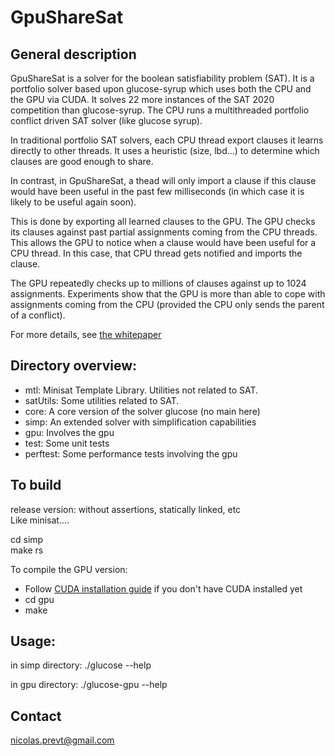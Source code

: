# GpuShareSat

## General description

GpuShareSat is a solver for the boolean satisfiability problem (SAT).
It is a portfolio solver based upon glucose-syrup which uses both the CPU and the GPU via CUDA. It solves 22 more instances of the SAT 2020 competition than glucose-syrup. The CPU runs a multithreaded portfolio conflict driven SAT solver (like glucose syrup).

In traditional portfolio SAT solvers, each CPU thread export clauses it learns directly to other threads. It uses a heuristic (size, lbd...) to determine which clauses are good enough to share. 

In contrast, in GpuShareSat, a thead will only import a clause if this clause would have been useful in the past few milliseconds (in which case it is likely to be useful again soon).

This is done by exporting all learned clauses to the GPU. The GPU checks its clauses against past partial assignments coming from the CPU threads. This allows the GPU to notice when a clause would have been useful for a CPU thread. In this case, that CPU thread gets notified and imports the clause. 

The GPU repeatedly checks up to millions of clauses against up to 1024 assignments. Experiments show that the GPU is more than able to cope with assignments coming from the CPU (provided the CPU only sends the parent of a conflict).

For more details, see [the whitepaper](./paper.pdf)

## Directory overview:

- mtl:            Minisat Template Library. Utilities not related to SAT.
- satUtils:       Some utilities related to SAT.
- core:           A core version of the solver glucose (no main here)
- simp:           An extended solver with simplification capabilities
- gpu:            Involves the gpu
- test:           Some unit tests
- perftest:       Some performance tests involving the gpu

## To build
release version: without assertions, statically linked, etc   
Like minisat....

cd  simp  
make rs

To compile the GPU version:
- Follow [CUDA installation guide](https://docs.nvidia.com/cuda/cuda-quick-start-guide/index.html) if you don't have CUDA installed yet
- cd gpu
- make 

## Usage:

in simp directory: ./glucose --help

in gpu directory: ./glucose-gpu --help

## Contact
[nicolas.prevt@gmail.com](mailto:nicolas.prevt@gmail.com)

